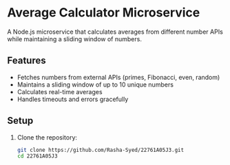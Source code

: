 # Average Calculator Microservice

A Node.js microservice that calculates averages from different number APIs while maintaining a sliding window of numbers.

## Features

- Fetches numbers from external APIs (primes, Fibonacci, even, random)
- Maintains a sliding window of up to 10 unique numbers
- Calculates real-time averages
- Handles timeouts and errors gracefully

## Setup

1. Clone the repository:
   ```bash
   git clone https://github.com/Rasha-Syed/22761A05J3.git
   cd 22761A05J3
